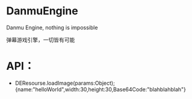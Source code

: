 # DanmuEngine
Danmu Engine, nothing is impossible

弹幕游戏引擎，一切皆有可能

# API：
* DEResourse.loadImage(params:Object);<br>
 {name:"helloWorld",width:30,height:30,Base64Code:"blahblahblah"}
